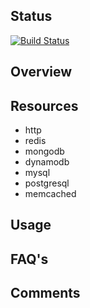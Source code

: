 ## Status

[![Build Status](https://travis-ci.org/Saltside/await.svg?branch=master)](https://travis-ci.org/Saltside/await)

## Overview

## Resources
* http
* redis
* mongodb
* dynamodb
* mysql
* postgresql
* memcached

## Usage

## FAQ's

## Comments
